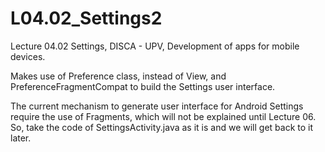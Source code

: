 # L04.02_Settings2
Lecture 04.02 Settings, DISCA - UPV, Development of apps for mobile devices.

Makes use of Preference class, instead of View, and PreferenceFragmentCompat to build the Settings user interface.

The current mechanism to generate user interface for Android Settings require the use of Fragments, which will not be explained until Lecture 06.
So, take the code of SettingsActivity.java as it is and we will get back to it later.

